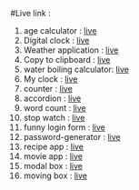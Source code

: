 #Live link :

1. age calculator : [live](https://sumonbarai.github.io/age-calculator/)
2. Digital clock : [live](https://mydigital-clock2023.netlify.app/)
3. Weather application : [live](https://liveweather24.netlify.app/)
4. Copy to clipboard : [live](https://mycopytoclipboard.netlify.app/)
5. water boiling calculator: [live](https://water-boiling-calculator.netlify.app/)
6. My clock : [live](https://mydigital-clock2023.netlify.app/)
7. counter : [live](https://mycounter-application.netlify.app/)
8. accordion : [live](https://my-accordion-site.netlify.app/)
9. word count : [live](https://word-count-site.netlify.app/)
10. stop watch : [live](https://my-stop-watchs.netlify.app/)
11. funny login form : [live](https://funnylogin.netlify.app/)
12. password-generator : [live](https://password-generator-maker.netlify.app/)
13. recipe app : [live](https://food-application-bd.netlify.app/)
14. movie app : [live](https://practisemovieapi.netlify.app/)
15. modal box : [live](https://mymodal-box.netlify.app/)
16. moving box : [live](https://moving-box.netlify.app/)
